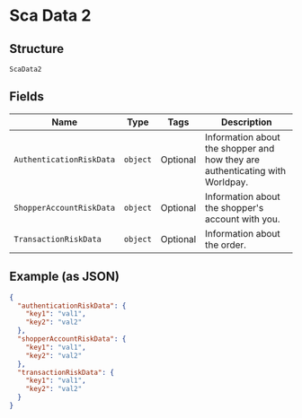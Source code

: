 
# Sca Data 2

## Structure

`ScaData2`

## Fields

| Name | Type | Tags | Description |
|  --- | --- | --- | --- |
| `AuthenticationRiskData` | `object` | Optional | Information about the shopper and how they are authenticating with Worldpay. |
| `ShopperAccountRiskData` | `object` | Optional | Information about the shopper's account with you. |
| `TransactionRiskData` | `object` | Optional | Information about the order. |

## Example (as JSON)

```json
{
  "authenticationRiskData": {
    "key1": "val1",
    "key2": "val2"
  },
  "shopperAccountRiskData": {
    "key1": "val1",
    "key2": "val2"
  },
  "transactionRiskData": {
    "key1": "val1",
    "key2": "val2"
  }
}
```

